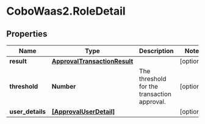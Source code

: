 # CoboWaas2.RoleDetail

## Properties

Name | Type | Description | Notes
------------ | ------------- | ------------- | -------------
**result** | [**ApprovalTransactionResult**](ApprovalTransactionResult.md) |  | [optional] 
**threshold** | **Number** | The threshold for the transaction approval. | [optional] 
**user_details** | [**[ApprovalUserDetail]**](ApprovalUserDetail.md) |  | [optional] 


